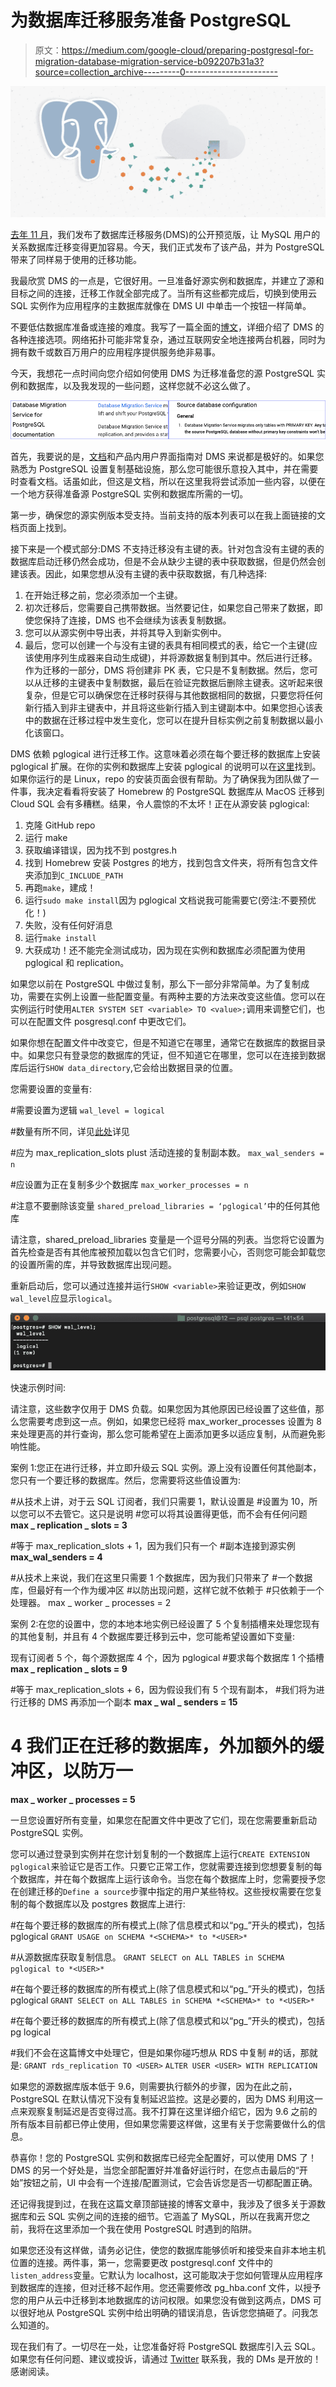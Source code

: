 # 为数据库迁移服务准备 PostgreSQL

> 原文：<https://medium.com/google-cloud/preparing-postgresql-for-migration-database-migration-service-b092207b31a3?source=collection_archive---------0----------------------->

![](img/ea3cbd9a0ecc2349bcdd69712796d936.png)

[去年 11 月](https://cloud.google.com/blog/products/databases/database-migration-service-now-available-for-cloud-sql-and-more)，我们发布了数据库迁移服务(DMS)的公开预览版，让 MySQL 用户的关系数据库迁移变得更加容易。今天，我们正式发布了该产品，并为 PostgreSQL 带来了同样易于使用的迁移功能。

我最欣赏 DMS 的一点是，它很好用。一旦准备好源实例和数据库，并建立了源和目标之间的连接，迁移工作就全部完成了。当所有这些都完成后，切换到使用云 SQL 实例作为应用程序的主数据库就像在 DMS UI 中单击一个按钮一样简单。

不要低估数据库准备或连接的难度。我写了一篇全面的[博文](https://cloud.google.com/blog/topics/developers-practitioners/database-migration-service-connectivity-technical-introspective)，详细介绍了 DMS 的各种连接选项。网络拓扑可能非常复杂，通过互联网安全地连接两台机器，同时为拥有数千或数百万用户的应用程序提供服务绝非易事。

今天，我想花一点时间向您介绍如何使用 DMS 为迁移准备您的源 PostgreSQL 实例和数据库，以及我发现的一些问题，这样您就不必这么做了。

![](img/9782f1313e4419e21ebf388885952f7e.png)

首先，我要说的是，[文档](https://cloud.google.com/database-migration/docs/postgres/configure-source-database)和产品内用户界面指南对 DMS 来说都是极好的。如果您熟悉为 PostgreSQL 设置复制基础设施，那么您可能很乐意投入其中，并在需要时查看文档。话虽如此，但这是文档，所以在这里我将尝试添加一些内容，以便在一个地方获得准备源 PostgreSQL 实例和数据库所需的一切。

第一步，确保您的源实例版本受支持。当前支持的版本列表可以在我上面链接的文档页面上找到。

接下来是一个模式部分:DMS 不支持迁移没有主键的表。针对包含没有主键的表的数据库启动迁移仍然会成功，但是不会从缺少主键的表中获取数据，但是仍然会创建该表。因此，如果您想从没有主键的表中获取数据，有几种选择:

1.  在开始迁移之前，您必须添加一个主键。
2.  初次迁移后，您需要自己携带数据。当然要记住，如果您自己带来了数据，即使您保持了连接，DMS 也不会继续为该表复制数据。
3.  您可以从源实例中导出表，并将其导入到新实例中。
4.  最后，您可以创建一个与没有主键的表具有相同模式的表，给它一个主键(应该使用序列生成器来自动生成键)，并将源数据复制到其中。然后进行迁移。作为迁移的一部分，DMS 将创建非 PK 表，它只是不复制数据。然后，您可以从迁移的主键表中复制数据，最后在验证完数据后删除主键表。这听起来很复杂，但是它可以确保您在迁移时获得与其他数据相同的数据，只要您将任何新行插入到非主键表中，并且将这些新行插入到主键副本中。如果您担心该表中的数据在迁移过程中发生变化，您可以在提升目标实例之前复制数据以最小化该窗口。

DMS 依赖 pglogical 进行迁移工作。这意味着必须在每个要迁移的数据库上安装 pglogical 扩展。在你的实例和数据库上安装 pglogical 的说明可以在[这里](https://cloud.google.com/database-migration/docs/postgres/configure-source-database#pglogical)找到。如果你运行的是 Linux，repo 的安装页面会很有帮助。为了确保我为团队做了一件事，我决定看看将安装了 Homebrew 的 PostgreSQL 数据库从 MacOS 迁移到 Cloud SQL 会有多糟糕。结果，令人震惊的不太坏！正在从源安装 pglogical:

1.  克隆 GitHub repo
2.  运行 make
3.  获取编译错误，因为找不到 postgres.h
4.  找到 Homebrew 安装 Postgres 的地方，找到包含文件夹，将所有包含文件夹添加到`C_INCLUDE_PATH`
5.  再跑`make`，建成！
6.  运行`sudo make install`因为 pglogical 文档说我可能需要它(旁注:不要预优化！)
7.  失败，没有任何好消息
8.  运行`make install`
9.  大获成功！还不能完全测试成功，因为现在实例和数据库必须配置为使用 pglogical 和 replication。

如果您以前在 PostgreSQL 中做过复制，那么下一部分非常简单。为了复制成功，需要在实例上设置一些配置变量。有两种主要的方法来改变这些值。您可以在实例运行时使用`ALTER SYSTEM SET <variable> TO <value>;`调用来调整它们，也可以在配置文件 posgresql.conf 中更改它们。

如果你想在配置文件中改变它，但是不知道它在哪里，通常它在数据库的数据目录中。如果您只有登录您的数据库的凭证，但不知道它在哪里，您可以在连接到数据库后运行`SHOW data_directory`,它会给出数据目录的位置。

您需要设置的变量有:

#需要设置为逻辑
`wal_level = logical`

#数量有所不同，详见[此处](https://cloud.google.com/database-migration/docs/postgres/configure-source-database#pglogical)详见


#应为 max_replication_slots plust 活动连接的复制副本数。
`max_wal_senders = n`

#应设置为正在复制多少个数据库 `max_worker_processes = n`

#注意不要删除该变量
`shared_preload_libraries = ‘pglogical’`中的任何其他库

请注意，shared_preload_libraries 变量是一个逗号分隔的列表。当您将它设置为首先检查是否有其他库被预加载以包含它们时，您需要小心，否则您可能会卸载您的设置所需的库，并导致数据库出现问题。

重新启动后，您可以通过连接并运行`SHOW <variable>`来验证更改，例如`SHOW wal_level`应显示`logical`。

![](img/f719e5890fed15645e3b01ed31f7d52f.png)

快速示例时间:

请注意，这些数字仅用于 DMS 负载。如果您因为其他原因已经设置了这些值，那么您需要考虑到这一点。例如，如果您已经将 max_worker_processes 设置为 8 来处理更高的并行查询，那么您可能希望在上面添加更多以适应复制，从而避免影响性能。

案例 1:您正在进行迁移，并立即升级云 SQL 实例。源上没有设置任何其他副本，您只有一个要迁移的数据库。然后，您需要将这些值设置为:

#从技术上讲，对于云 SQL 订阅者，我们只需要 1，默认设置是
#设置为 10，所以您可以不去管它。这只是说明
#您可以将其设置得更低，而不会有任何问题
**max _ replication _ slots = 3**

#等于 max_replication_slots + 1，因为我们只有一个
#副本连接到源实例
**max_wal_senders = 4**

#从技术上来说，我们在这里只需要 1 个数据库，因为我们只带来了
#一个数据库，但最好有一个作为缓冲区
#以防出现问题，这样它就不依赖于
#只依赖于一个处理器。
max _ worker _ processes = 2

案例 2:在您的设置中，您的本地本地实例已经设置了 5 个复制插槽来处理您现有的其他复制，并且有 4 个数据库要迁移到云中，您可能希望设置如下变量:

现有订阅者 5 个，每个源数据库 4 个，因为 pglogical
#要求每个数据库 1 个插槽
**max _ replication _ slots = 9**

#等于 max_replication_slots + 6，因为假设我们有 5 个现有副本，
#我们将为进行迁移的 DMS 再添加一个副本
**max _ wal _ senders = 15**

# 4 我们正在迁移的数据库，外加额外的缓冲区，以防万一
**max _ worker _ processes = 5**

一旦您设置好所有变量，如果您在配置文件中更改了它们，现在您需要重新启动 PostgreSQL 实例。

您可以通过登录到实例并在您计划复制的一个数据库上运行`CREATE EXTENSION pglogical`来验证它是否工作。只要它正常工作，您就需要连接到您想要复制的每个数据库，并在每个数据库上运行该命令。当您在每个数据库上时，您需要授予您在创建迁移的`Define a source`步骤中指定的用户某些特权。这些授权需要在您复制的每个数据库以及 postgres 数据库上进行:

#在每个要迁移的数据库的所有模式上(除了信息模式和以“pg_”开头的模式)，包括 pglogical
`GRANT USAGE on SCHEMA *<SCHEMA>* to *<USER>*`

#从源数据库获取复制信息。
`GRANT SELECT on ALL TABLES in SCHEMA pglogical to *<USER>*`

#在每个要迁移的数据库的所有模式上(除了信息模式和以“pg_”开头的模式)，包括 pglogical
`GRANT SELECT on ALL TABLES in SCHEMA *<SCHEMA>* to *<USER>*`

#在每个要迁移的数据库的所有模式上(除了信息模式和以“pg_”开头的模式)，包括 pg logical


#我们不会在这篇博文中处理它，但是如果你碰巧想从 RDS 中复制
#的话，那就是:
`GRANT rds_replication TO <USER>`
`ALTER USER <USER> WITH REPLICATION`

如果您的源数据库版本低于 9.6，则需要执行额外的步骤，因为在此之前，PostgreSQL 在默认情况下没有复制延迟监控。这是必要的，因为 DMS 利用这一点来观察复制延迟是否变得过高。我不打算在这里详细介绍它，因为 9.6 之前的所有版本目前都已停止使用，但如果您需要这样做，这里有关于您需要做什么的信息。

恭喜你！您的 PostgreSQL 实例和数据库已经完全配置好，可以使用 DMS 了！DMS 的另一个好处是，当您全部配置好并准备好运行时，在您点击最后的“开始”按钮之前，UI 中会有一个连接/配置测试，它会告诉您是否一切都配置正确。

还记得我提到过，在我在这篇文章顶部链接的博客文章中，我涉及了很多关于源数据库和云 SQL 实例之间的连接的细节。它涵盖了 MySQL，所以在我离开您之前，我将在这里添加一个我在使用 PostgreSQL 时遇到的陷阱。

如果您还没有这样做，请务必记住，使您的数据库能够侦听和接受来自非本地主机位置的连接。两件事，第一，您需要更改 postgresql.conf 文件中的`listen_address`变量。它默认为 localhost，这可能取决于您如何管理从应用程序到数据库的连接，但对迁移不起作用。您还需要修改 pg_hba.conf 文件，以授予您的用户从云中迁移到本地数据库的访问权限。如果您没有做到这两点，DMS 可以很好地从 PostgreSQL 实例中给出明确的错误消息，告诉您您搞砸了。问我怎么知道的。

现在我们有了。一切尽在一处，让您准备好将 PostgreSQL 数据库引入云 SQL。如果您有任何问题、建议或投诉，请通过 [Twitter](https://twitter.com/GabeWeiss_) 联系我，我的 DMs 是开放的！感谢阅读。